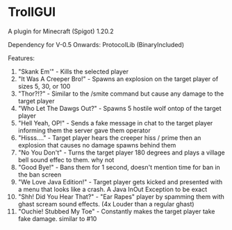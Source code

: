 # TrollGUI
A plugin for Minecraft (Spigot) 1.20.2

Dependency for V-0.5 Onwards: ProtocolLib (BinaryIncluded)

Features:
  1. "Skank Em'" - Kills the selected player
  2. "It Was A Creeper Bro!" - Spawns an explosion on the target player of sizes 5, 30, or 100
  3. "Thor?!?" - Similar to the /smite command but cause any damage to the target player
  4. "Who Let The Dawgs Out?" - Spawns 5 hostile wolf ontop of the target player
  5. "Hell Yeah, OP!" - Sends a fake message in chat to the target player informing them the server gave them operator
  6. "Hisss...." - Target player hears the creeper hiss / prime then an explosion that causes no damage spawns behind them
  7. "No You Don't" - Turns the target player 180 degrees and plays a village bell sound effec to them. why not
  8. "Good Bye!" - Bans them for 1 second, doesn't mention time for ban in the ban screen
  9. "We Love Java Edition!" - Target player gets kicked and presented with a menu that looks like a crash. A Java InOut Exception to be exact
  10. "Shh! Did You Hear That?" - "Ear Rapes" player by spamming them with ghast scream sound effects. (4x Louder than a regular ghast)
  11. "Ouchie! Stubbed My Toe" - Constantly makes the target player take fake damage. similar to #10
